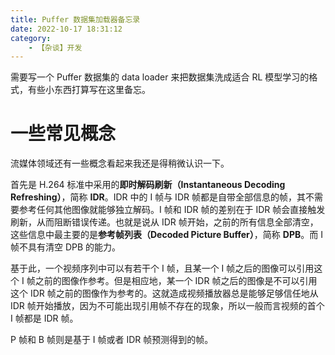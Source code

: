 ```yaml
---
title: Puffer 数据集加载器备忘录
date: 2022-10-17 18:31:12
category:
    - 【杂谈】开发
---
```


需要写一个 Puffer 数据集的 data loader 来把数据集洗成适合 RL 模型学习的格式，有些小东西打算写在这里备忘。

<!-- more -->

# 一些常见概念

流媒体领域还有一些概念看起来我还是得稍微认识一下。

首先是 H.264 标准中采用的**即时解码刷新（Instantaneous Decoding Refreshing）**，简称 **IDR**。IDR 中的 I 帧与 IDR 帧都是自带全部信息的帧，其不需要参考任何其他图像就能够独立解码。I 帧和 IDR 帧的差别在于 IDR 帧会直接触发刷新，从而阻断错误传递。也就是说从 IDR 帧开始，之前的所有信息全部清空，这些信息中最主要的是**参考帧列表（Decoded Picture Buffer）**，简称 **DPB**。而 I 帧不具有清空 DPB 的能力。

基于此，一个视频序列中可以有若干个 I 帧，且某一个 I 帧之后的图像可以引用这个 I 帧之前的图像作参考。但是相应地，某一个 IDR 帧之后的图像是不可以引用这个 IDR 帧之前的图像作为参考的。这就造成视频播放器总是能够足够信任地从 IDR 帧开始播放，因为不可能出现引用帧不存在的现象，所以一般而言视频的首个 I 帧都是 IDR 帧。

P 帧和 B 帧则是基于 I 帧或者 IDR 帧预测得到的帧。